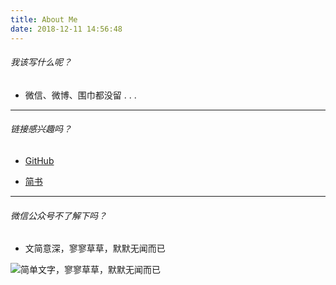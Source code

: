 ```yaml
---
title: About Me
date: 2018-12-11 14:56:48
---
```

###### 我该写什么呢？
- 微信、微博、围巾都没留 . . .

---
###### 链接感兴趣吗？
- [GitHub](https://github.com/AmiGWF)
  

- [简书](https://www.jianshu.com/u/5fc52e9721dc)

---
###### 微信公众号不了解下吗？
- 文简意深，寥寥草草，默默无闻而已

![简单文字，寥寥草草，默默无闻而已](https://i.loli.net/2019/05/10/5cd524132d6cc.jpg)
